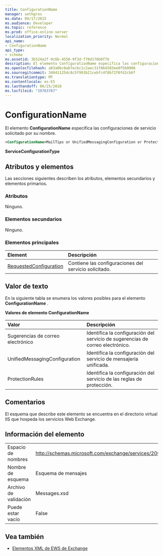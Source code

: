 ```yaml
---
title: ConfigurationName
manager: sethgros
ms.date: 09/17/2015
ms.audience: Developer
ms.topic: reference
ms.prod: office-online-server
localization_priority: Normal
api_name:
- ConfigurationName
api_type:
- schema
ms.assetid: 3b524a2f-9c6b-4550-9f3d-f78d176b0f7b
description: El elemento ConfigurationName especifica las configuraciones de servicio solicitado por su nombre.
ms.openlocfilehash: a03a0bc0ab7ecbc1c2aec31f864503ee0f560908
ms.sourcegitcommit: 34041125dc8c5f993b21cebfc4f8b72f0fd2cb6f
ms.translationtype: MT
ms.contentlocale: es-ES
ms.lasthandoff: 06/25/2018
ms.locfileid: "19763767"
---
```

# <a name="configurationname"></a>ConfigurationName

El elemento **ConfigurationName** especifica las configuraciones de servicio solicitado por su nombre. 
  
```xml
<ConfigurationName>MailTips or UnifiedMessagingConfiguration or ProtectionRules</ConfigurationName>
```

 **ServiceConfigurationType**
## <a name="attributes-and-elements"></a>Atributos y elementos

Las secciones siguientes describen los atributos, elementos secundarios y elementos primarios.
  
### <a name="attributes"></a>Atributos

Ninguno.
  
### <a name="child-elements"></a>Elementos secundarios

Ninguno.
  
### <a name="parent-elements"></a>Elementos principales

|**Element**|**Descripción**|
|:-----|:-----|
|[RequestedConfiguration](requestedconfiguration.md) <br/> |Contiene las configuraciones del servicio solicitado.  <br/> |
   
## <a name="text-value"></a>Valor de texto

En la siguiente tabla se enumera los valores posibles para el elemento **ConfigurationName** . 
  
**Valores de elemento ConfigurationName**

|**Valor**|**Descripción**|
|:-----|:-----|
|Sugerencias de correo electrónico  <br/> |Identifica la configuración del servicio de sugerencias de correo electrónico.  <br/> |
|UnifiedMessagingConfiguration  <br/> |Identifica la configuración del servicio de mensajería unificada.  <br/> |
|ProtectionRules  <br/> |Identifica la configuración del servicio de las reglas de protección.  <br/> |
   
## <a name="remarks"></a>Comentarios

El esquema que describe este elemento se encuentra en el directorio virtual IIS que hospeda los servicios Web Exchange.
  
## <a name="element-information"></a>Información del elemento

|||
|:-----|:-----|
|Espacio de nombres  <br/> |http://schemas.microsoft.com/exchange/services/2006/messages  <br/> |
|Nombre de esquema  <br/> |Esquema de mensajes  <br/> |
|Archivo de validación  <br/> |Messages.xsd  <br/> |
|Puede estar vacío  <br/> |False  <br/> |
   
## <a name="see-also"></a>Vea también



- [Elementos XML de EWS de Exchange](ews-xml-elements-in-exchange.md)

